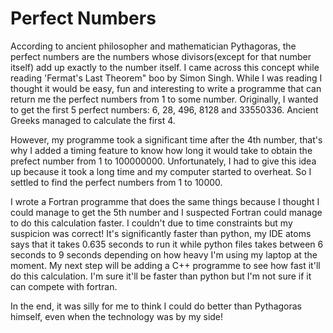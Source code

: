 # Perfect Numbers


According to ancient philosopher and mathematician Pythagoras, the perfect numbers are the numbers whose divisors(except for that number itself) add up exactly to the number itself. I came across this concept while reading 'Fermat's Last Theorem" boo by Simon Singh. While I was reading I thought it would be easy, fun and interesting to write a programme that can return me the perfect numbers from 1 to some number. Originally, I wanted to get the first 5 perfect numbers: 6, 28, 496, 8128 and 33550336. Ancient Greeks managed to calculate the first 4.

However, my programme took a significant time after the 4th number, that's why I added a timing feature to know how long it would take to obtain the prefect number from 1 to 100000000. Unfortunately, I had to give this idea up because it took a long time and my computer started to overheat. So I settled to find the perfect numbers from 1 to 10000.

I wrote a Fortran programme that does the same things because I thought I could manage to get the 5th number and I suspected Fortran could manage to do this calculation faster. I couldn't due to time constraints but my suspicion was correct! It's significantly faster than python, my IDE atoms says that it takes 0.635 seconds to run it while python files takes between 6 seconds to 9 seconds depending on how heavy I'm using my laptop at the moment. My next step will be adding a C++ programme to see how fast it'll do this calculation. I'm sure it'll be faster than python but I'm not sure if it can compete with fortran.

In the end, it was silly for me to think I could do better than Pythagoras himself, even when the technology was by my side!
